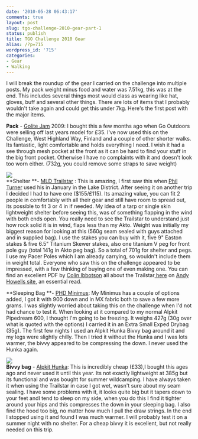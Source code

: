 ```yaml
---
date: '2010-05-28 06:43:17'
comments: true
layout: post
slug: tgo-challenge-2010-gear-part-1
status: publish
title: TGO Challenge 2010 Gear
alias: /?p=715
wordpress_id: '715'
categories:
- Gear
- Walking
---
```


I will break the roundup of the gear I carried on the challenge into multiple posts. My pack weight minus food and water was 7.51kg, this was at the end. This includes several things most would class as wearing like hat, gloves, buff and several other things. There are lots of items that I probably wouldn't take again and could get this under 7kg. Here's the first post with the major items.  
<!-- more -->
**Pack** - [Golite Jam](http://www.golite.com/Product/ProdDetail.aspx?p=151002110&mc=176&t=&lat=) 2009: I bought this a few months ago when Go Outdoors were selling off last years model for £35. I've now used this on the Challenge, West Highland Way, Finland and a couple of other shorter walks. Its fantastic, light comfortable and holds everything I need. I wish it had a see through mesh pocket at the front as it can be hard to find your stuff in the big front pocket. Otherwise I have no complaints with it and doesn't look too worn either. (732g, you could remove some straps to save weight)  

[![](http://lh3.ggpht.com/_mwiBNuCX3e4/S_u_8uZle7I/AAAAAAAAPsc/Z3h-3NESeGc/s400/TGO%20Challenge%202010%20033.JPG)](http://picasaweb.google.co.uk/lh/photo/aX0HoQ9i4vglH7qbjL9XYA?feat=embedwebsite)  
**Shelter **- [MLD Trailstar](http://www.mountainlaureldesigns.com/shop/product_info.php?cPath=35&products_id=102) : This is amazing, I first saw this when [Phil Turner](http://phil-turner.net/) used his in January in the Lake District. After seeing it on another trip I decided I had to have one ($155/£115). Its amazing value, you can fit 2 people in comfortably with all their gear and still have room to spread out, its possible to fit 3 or 4 in if needed. My idea of a tarp or single skin lightweight shelter before seeing this, was of something flapping in the wind with both ends open. You really need to see the Trailstar to understand just how rock solid it is in wind, flaps less than my Akto. Weight was initially my biggest reason for looking at this (560g seam sealed with guys attached and in supplied bag). I use the stakes you can buy with it, five 9" Easton stakes & five 6.5" Titanium Skewer stakes, also one titanium V peg for front pole guy (total 141g in Akto peg bag). So a total of 701g for shelter and pegs. I use my Pacer Poles which I am already carrying, so wouldn't include them in weight total. Everyone who saw this on the challenge appeared to be impressed, with a few thinking of buying one of even making one. You can find an excellent PDF by [Colin Ibbotson](http://www.andyhowell.info/Colin-Ibbotson/index.html) all about the Trailstar[ here](http://www.andyhowell.info/Colin-Ibbotson/Trailstar-review.html) on [Andy Howells site](http://www.andyhowell.info/trek-blog/), an essential read.  

**Sleeping Bag **- [PHD Minimus](http://www.phdesigns.co.uk/product_info.php?cat=26&products_id=31): My Minimus has a couple of options added, I got it with 900 down and in MX fabric both to save a few more grams. I was slightly worried about taking this on the challenge when I'd not had chance to test it. When looking at it compared to my normal Alpkit Pipedream 600, I thought I'm going to be freezing. It weighs 427g (30g over what is quoted with the options) I carried it in an Extra Small Exped Drybag (35g). The first few nights I used an Alpkit Hunka Bivvy bag around it and my legs were slightly chilly. Then I tried it without the Hunka and I was lots warmer, the bivvy appeared to be compressing the down. I never used the Hunka again.  

[![](http://dl.dropbox.com/u/2657852/website/images/hunka.jpeg)](http://dl.dropbox.com/u/2657852/website/images/hunka.jpeg)  
**Bivvy bag** - [Alpkit Hunka](http://www.alpkit.com/shop/cart.php?target=product&product_id=16312&category_id=253): This is incredibly cheap (£33),I bought this ages ago and never used it until this year. Its not exactly lightweight at 385g but its functional and was bought for summer wildcamping. I have always taken it when using the Trailstar in case I got wet, wasn't sure about my seam sealing. I have some problems with it, it looks quite big but it tapers down to your feet andI tend to sleep on my side, when you do this I find it tighter around your hips and this compresses the down in your sleeping bag. I also find the hood too big, no matter how much I pull the draw strings. In the end I stopped using it and found I was much warmer. I will probably test it on a summer night with no shelter. For a cheap bivvy it is excellent, but not really needed on this trip.
